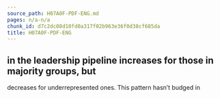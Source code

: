 ```yaml
---
source_path: H07A0F-PDF-ENG.md
pages: n/a-n/a
chunk_id: d7c2dc08d10fd0a317f02b963e36f0d38cf685da
title: H07A0F-PDF-ENG
---
```

## in the leadership pipeline increases for those in majority groups, but

decreases for underrepresented ones. This pattern hasn’t budged in
